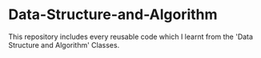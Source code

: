 # Data-Structure-and-Algorithm
This repository includes every reusable code which I learnt from the 'Data Structure and Algorithm' Classes.
